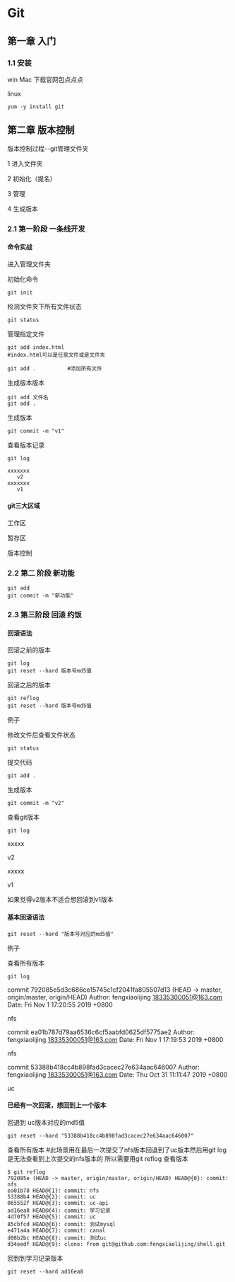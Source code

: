 # Git

## 第一章 入门

### 1.1 安装

win Mac 下载官网包点点点  

linux 

```
yum -y install git
```

## 第二章 版本控制

版本控制过程--git管理文件夹

1  进入文件夹

2  初始化（提名）

3  管理

4  生成版本

### 2.1 第一阶段 一条线开发

#### 命令实战

进入管理文件夹

初始化命令

```
git init
```

检测文件夹下所有文件状态

```
git status
```

管理指定文件

```
git add index.html
#index.html可以是任意文件或是文件夹
```

```
git add .          #添加所有文件
```

生成版本版本

```
git add 文件名
git add . 
```

生成版本

```
git commit -m "v1"
```

查看版本记录

```
git log

xxxxxxx
   v2
xxxxxxx
   v1
```



#### git三大区域

工作区

暂存区

版本控制



### 2.2 第二 阶段  新功能

```
git add
git commit -m "新功能"
```

### 2.3 第三阶段 回滚  约饭

#### 回滚语法

回滚之前的版本

```
git log
git reset --hard 版本号md5值
```

回滚之后的版本

```
git reflog
git reset --hard 版本号md5值
```

例子

修改文件后查看文件状态

```
git status
```

提交代码

```
git add .
```

生成版本

```
git commit -m "v2"
```

查看git版本

```
git log
```

xxxxx

v2

xxxxx

v1

如果觉得v2版本不适合想回滚到v1版本

#### 基本回滚语法

```
git reset --hard "版本号对应的md5值"
```

例子

查看所有版本

```
git log
```

commit 792085e5d3c686ce15745c1cf2041fa805507d13 (HEAD -> master, origin/master,
origin/HEAD)
Author: fengxiaolijing <18335300051@163.com>
Date:   Fri Nov 1 17:20:55 2019 +0800

nfs

commit ea01b787d79aa6536c6cf5aabfd0625df5775ae2
Author: fengxiaolijing <18335300051@163.com>
Date:   Fri Nov 1 17:19:53 2019 +0800

nfs

commit 53388b418cc4b898fad3cacec27e634aac646007
Author: fengxiaolijing <18335300051@163.com>
Date:   Thu Oct 31 11:11:47 2019 +0800

uc

#### 已经有一次回滚，想回到上一个版本

回退到 uc版本对应的md5值

```
git reset --hard "53388b418cc4b898fad3cacec27e634aac646007"
```

查看所有版本     #此场景用在最后一次提交了nfs版本回退到了uc版本然后用git log 是无法查看到上次提交的nfs版本的 所以需要用git reflog 查看版本

```
$ git reflog
792085e (HEAD -> master, origin/master, origin/HEAD) HEAD@{0}: commit: nfs
ea01b78 HEAD@{1}: commit: nfs
53388b4 HEAD@{2}: commit: uc
065552f HEAD@{3}: commit: uc-api
ad16ea8 HEAD@{4}: commit: 学习记录
4d70f57 HEAD@{5}: commit: uc
85cbfcd HEAD@{6}: commit: 测试mysql
e471a4a HEAD@{7}: commit: canal
d08b2bc HEAD@{8}: commit: 测试uc
d34eedf HEAD@{9}: clone: from git@github.com:fengxiaolijing/shell.git
```

回到到学习记录版本

```
git reset --hard ad16ea8
```

